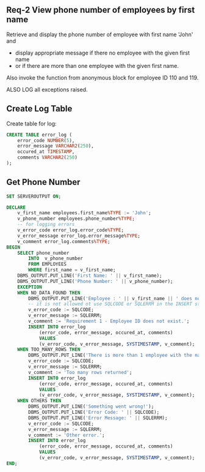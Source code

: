 
## Req-2 View phone number of employees by first name

Retrieve and display the phone number of employee with first name 'John' and 
- display appropriate message if there no employee with the given first name 
- or if there are more than one employee with the given first name.

Also invoke the function from anonymous block for employee ID 110 and 119.

ALSO LOG all exceptions raised.


## Create Log Table

Create table for log:
```sql
CREATE TABLE error_log (
    error_code NUMBER(5),
    error_message VARCHAR2(250),
    occured_at TIMESTAMP,
    comments VARCHAR2(250)
);
```


## Get Phone Number

```sql
SET SERVEROUTPUT ON;

DECLARE
    v_first_name employees.first_name%TYPE := 'John';
    v_phone_number employees.phone_number%TYPE;
    -- for logging errors
    v_error_code error_log.error_code%TYPE;
    v_error_message error_log.error_message%TYPE;
    v_comment error_log.comments%TYPE;
BEGIN
    SELECT phone_number
        INTO  v_phone_number
        FROM EMPLOYEES
        WHERE first_name = v_first_name;
    DBMS_OUTPUT.PUT_LINE('First Name: ' || v_first_name);
    DBMS_OUTPUT.PUT_LINE('Phone Number: ' || v_phone_number);
    EXCEPTION
    WHEN NO_DATA_FOUND THEN
        DBMS_OUTPUT.PUT_LINE('Employee : ' || v_first_name || ' does not exists.');
        -- it is not allowed ot use SQLCODE or SQLERRM in the INSERT statement
        v_error_code := SQLCODE;
        v_error_message := SQLERRM;
        v_comment := 'Requirement 1 - Employee ID does not exist.';
        INSERT INTO error_log
            (error_code, error_message, occured_at, comments)
            VALUES
            (v_error_code, v_error_message, SYSTIMESTAMP, v_comment);
    WHEN TOO_MANY_ROWS THEN
        DBMS_OUTPUT.PUT_LINE('There is more than 1 employee with the name ' || v_first_name);
        v_error_code := SQLCODE;
        v_error_message := SQLERRM;
        v_comment := 'Too many rows returned';
        INSERT INTO error_log
            (error_code, error_message, occured_at, comments)
            VALUES
            (v_error_code, v_error_message, SYSTIMESTAMP, v_comment);
    WHEN OTHERS THEN
        DBMS_OUTPUT.PUT_LINE('Something went wrong!');
        DBMS_OUTPUT.PUT_LINE('Error Code: ' || SQLCODE);
        DBMS_OUTPUT.PUT_LINE('Error Message: ' || SQLERRM);
        v_error_code := SQLCODE;
        v_error_message := SQLERRM;
        v_comment := 'Other error.';
        INSERT INTO error_log
            (error_code, error_message, occured_at, comments)
            VALUES
            (v_error_code, v_error_message, SYSTIMESTAMP, v_comment);
END;
```